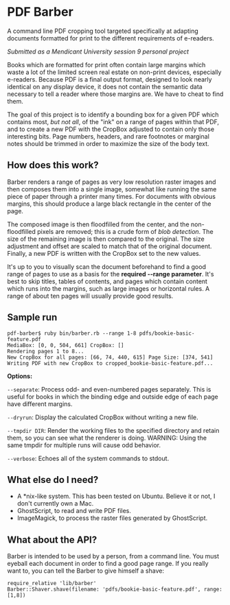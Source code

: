 # PDF Barber
A command line PDF cropping tool targeted specifically at adapting documents formatted for print to the different requirements of e-readers.

_Submitted as a Mendicant University session 9 personal project_

Books which are formatted for print often contain large margins which waste a lot of the limited screen real estate on non-print devices, especially e-readers. Because PDF is a final output format, designed to look nearly identical on any display device, it does not contain the semantic data necessary to tell a reader where those margins are. We have to cheat to find them.

The goal of this project is to identify a bounding box for a given PDF which contains most, _but not all_, of the "ink" on a range of pages within that PDF, and to create a new PDF with the CropBox adjusted to contain only those interesting bits. Page numbers, headers, and rare footnotes or marginal notes should be trimmed in order to maximize the size of the body text.

## How does this work?

Barber renders a range of pages as very low resolution raster images and then composes them into a single image, somewhat like running the same piece of paper through a printer many times. For documents with obvious margins, this should produce a large black rectangle in the center of the page.

The composed image is then floodfilled from the center, and the non-floodfilled pixels are removed; this is a crude form of _blob detection_. The size of the remaining image is then compared to the original. The size adjustment and offset are scaled to match that of the original document. Finally, a new PDF is written with the CropBox set to the new values.

It's up to you to visually scan the document beforehand to find a good range of pages to use as a basis for the **required --range parameter**. It's best to skip titles, tables of contents, and pages which contain content which runs into the margins, such as large images or horizontal rules. A range of about ten pages will usually provide good results.

## Sample run

```
pdf-barber$ ruby bin/barber.rb --range 1-8 pdfs/bookie-basic-feature.pdf 
MediaBox: [0, 0, 504, 661] CropBox: []
Rendering pages 1 to 8...
New CropBox for all pages: [66, 74, 440, 615] Page Size: [374, 541]
Writing PDF with new CropBox to cropped_bookie-basic-feature.pdf...
```

**Options:**

`--separate`: Process odd- and even-numbered pages separately. This is useful for books in which the binding edge and outside edge of each page have different margins.

`--dryrun`: Display the calculated CropBox without writing a new file.

`--tmpdir DIR`: Render the working files to the specified directory and retain them, so you can see what the renderer is doing. WARNING: Using the same tmpdir for multiple runs will cause odd behavior.

`--verbose`: Echoes all of the system commands to stdout.

## What else do I need?

- A *nix-like system. This has been tested on Ubuntu. Believe it or not, I don't currently own a Mac.
- GhostScript, to read and write PDF files.
- ImageMagick, to process the raster files generated by GhostScript.

## What about the API?

Barber is intended to be used by a person, from a command line. You must eyeball each document in order to find a good page range. If you really want to, you can tell the Barber to give himself a shave:

```
require_relative 'lib/barber'
Barber::Shaver.shave(filename: 'pdfs/bookie-basic-feature.pdf', range: [1,8])
```
